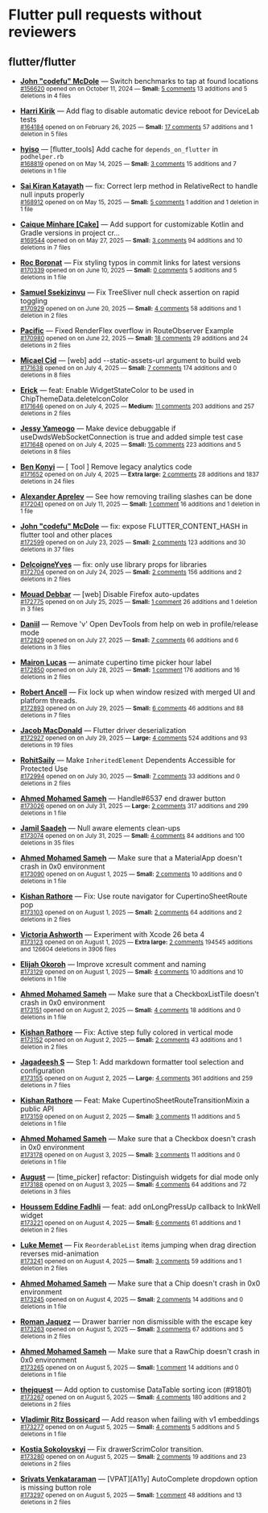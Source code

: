 # Flutter pull requests without reviewers

## flutter/flutter

* **[John "codefu" McDole](https://github.com/jtmcdole)** &mdash; Switch benchmarks to tap at found locations<br />
  <sub>[#156620](https://github.com/flutter/flutter/pull/156620) opened on on October 11, 2024 &mdash; **Small:** [5 comments](https://github.com/flutter/flutter/pull/156620) 13 additions and 5 deletions in 4 files</sub><br />

* **[Harri Kirik](https://github.com/harri35)** &mdash; Add flag to disable automatic device reboot for DeviceLab tests<br />
  <sub>[#164184](https://github.com/flutter/flutter/pull/164184) opened on on February 26, 2025 &mdash; **Small:** [17 comments](https://github.com/flutter/flutter/pull/164184) 57 additions and 1 deletion in 5 files</sub><br />

* **[hyiso](https://github.com/hyiso)** &mdash; [flutter_tools] Add cache for `depends_on_flutter` in `podhelper.rb`<br />
  <sub>[#168819](https://github.com/flutter/flutter/pull/168819) opened on on May 14, 2025 &mdash; **Small:** [3 comments](https://github.com/flutter/flutter/pull/168819) 15 additions and 7 deletions in 1 file</sub><br />

* **[Sai Kiran Katayath](https://github.com/Katayath-Sai-Kiran)** &mdash; fix: Correct lerp method in RelativeRect to handle null inputs properly<br />
  <sub>[#168912](https://github.com/flutter/flutter/pull/168912) opened on on May 15, 2025 &mdash; **Small:** [5 comments](https://github.com/flutter/flutter/pull/168912) 1 addition and 1 deletion in 1 file</sub><br />

* **[Caique Minhare [Cake]](https://github.com/ca-ke)** &mdash; Add support for customizable Kotlin and Gradle versions in project cr…<br />
  <sub>[#169544](https://github.com/flutter/flutter/pull/169544) opened on on May 27, 2025 &mdash; **Small:** [3 comments](https://github.com/flutter/flutter/pull/169544) 94 additions and 10 deletions in 7 files</sub><br />

* **[Roc Boronat](https://github.com/rocboronat)** &mdash; Fix styling typos in commit links for latest versions<br />
  <sub>[#170339](https://github.com/flutter/flutter/pull/170339) opened on on June 10, 2025 &mdash; **Small:** [0 comments](https://github.com/flutter/flutter/pull/170339) 5 additions and 5 deletions in 1 file</sub><br />

* **[Samuel Ssekizinvu](https://github.com/samuelkchris)** &mdash; Fix TreeSliver null check assertion on rapid toggling<br />
  <sub>[#170929](https://github.com/flutter/flutter/pull/170929) opened on on June 20, 2025 &mdash; **Small:** [4 comments](https://github.com/flutter/flutter/pull/170929) 58 additions and 1 deletion in 2 files</sub><br />

* **[Pacific](https://github.com/prash4931)** &mdash; Fixed RenderFlex overflow in RouteObserver Example<br />
  <sub>[#170980](https://github.com/flutter/flutter/pull/170980) opened on on June 22, 2025 &mdash; **Small:** [18 comments](https://github.com/flutter/flutter/pull/170980) 29 additions and 24 deletions in 2 files</sub><br />

* **[Micael Cid](https://github.com/micaelcid)** &mdash; [web] add --static-assets-url argument to build web<br />
  <sub>[#171638](https://github.com/flutter/flutter/pull/171638) opened on on July 4, 2025 &mdash; **Small:** [7 comments](https://github.com/flutter/flutter/pull/171638) 174 additions and 0 deletions in 8 files</sub><br />

* **[Erick](https://github.com/erickzanardo)** &mdash; feat: Enable WidgetStateColor to be used in ChipThemeData.deleteIconColor<br />
  <sub>[#171646](https://github.com/flutter/flutter/pull/171646) opened on on July 4, 2025 &mdash; **Medium:** [11 comments](https://github.com/flutter/flutter/pull/171646) 203 additions and 257 deletions in 2 files</sub><br />

* **[Jessy Yameogo](https://github.com/jyameo)** &mdash; Make device debuggable if useDwdsWebSocketConnection is true and added simple test case<br />
  <sub>[#171648](https://github.com/flutter/flutter/pull/171648) opened on on July 4, 2025 &mdash; **Small:** [15 comments](https://github.com/flutter/flutter/pull/171648) 223 additions and 5 deletions in 8 files</sub><br />

* **[Ben Konyi](https://github.com/bkonyi)** &mdash; [ Tool ] Remove legacy analytics code<br />
  <sub>[#171652](https://github.com/flutter/flutter/pull/171652) opened on on July 4, 2025 &mdash; **Extra large:** [2 comments](https://github.com/flutter/flutter/pull/171652) 28 additions and 1837 deletions in 24 files</sub><br />

* **[Alexander Aprelev](https://github.com/aam)** &mdash; See how removing trailing slashes can be done<br />
  <sub>[#172041](https://github.com/flutter/flutter/pull/172041) opened on on July 11, 2025 &mdash; **Small:** [1 comment](https://github.com/flutter/flutter/pull/172041) 16 additions and 1 deletion in 1 file</sub><br />

* **[John "codefu" McDole](https://github.com/jtmcdole)** &mdash; fix: expose FLUTTER_CONTENT_HASH in flutter tool and other places<br />
  <sub>[#172599](https://github.com/flutter/flutter/pull/172599) opened on on July 23, 2025 &mdash; **Small:** [2 comments](https://github.com/flutter/flutter/pull/172599) 123 additions and 30 deletions in 37 files</sub><br />

* **[DelcoigneYves](https://github.com/DelcoigneYves)** &mdash; fix: only use library props for libraries<br />
  <sub>[#172704](https://github.com/flutter/flutter/pull/172704) opened on on July 24, 2025 &mdash; **Small:** [2 comments](https://github.com/flutter/flutter/pull/172704) 156 additions and 2 deletions in 2 files</sub><br />

* **[Mouad Debbar](https://github.com/mdebbar)** &mdash; [web] Disable Firefox auto-updates<br />
  <sub>[#172775](https://github.com/flutter/flutter/pull/172775) opened on on July 25, 2025 &mdash; **Small:** [1 comment](https://github.com/flutter/flutter/pull/172775) 26 additions and 1 deletion in 3 files</sub><br />

* **[Daniil](https://github.com/danwirele)** &mdash; Remove 'v' Open DevTools from help on web in profile/release mode<br />
  <sub>[#172829](https://github.com/flutter/flutter/pull/172829) opened on on July 27, 2025 &mdash; **Small:** [7 comments](https://github.com/flutter/flutter/pull/172829) 66 additions and 6 deletions in 3 files</sub><br />

* **[Mairon Lucas](https://github.com/MaironLucas)** &mdash; animate cupertino time picker hour label<br />
  <sub>[#172850](https://github.com/flutter/flutter/pull/172850) opened on on July 28, 2025 &mdash; **Small:** [1 comment](https://github.com/flutter/flutter/pull/172850) 176 additions and 16 deletions in 2 files</sub><br />

* **[Robert Ancell](https://github.com/robert-ancell)** &mdash; Fix lock up when window resized with merged UI and platform threads.<br />
  <sub>[#172893](https://github.com/flutter/flutter/pull/172893) opened on on July 29, 2025 &mdash; **Small:** [6 comments](https://github.com/flutter/flutter/pull/172893) 46 additions and 88 deletions in 7 files</sub><br />

* **[Jacob MacDonald](https://github.com/jakemac53)** &mdash; Flutter driver deserialization<br />
  <sub>[#172927](https://github.com/flutter/flutter/pull/172927) opened on on July 29, 2025 &mdash; **Large:** [4 comments](https://github.com/flutter/flutter/pull/172927) 524 additions and 93 deletions in 19 files</sub><br />

* **[RohitSaily](https://github.com/RohitSaily)** &mdash; Make `InheritedElement` Dependents Accessible for Protected Use<br />
  <sub>[#172994](https://github.com/flutter/flutter/pull/172994) opened on on July 30, 2025 &mdash; **Small:** [7 comments](https://github.com/flutter/flutter/pull/172994) 33 additions and 0 deletions in 2 files</sub><br />

* **[Ahmed Mohamed Sameh](https://github.com/ahmedsameha1)** &mdash; Handle#6537 end drawer button<br />
  <sub>[#173026](https://github.com/flutter/flutter/pull/173026) opened on on July 31, 2025 &mdash; **Large:** [2 comments](https://github.com/flutter/flutter/pull/173026) 317 additions and 299 deletions in 1 file</sub><br />

* **[Jamil Saadeh](https://github.com/jamilsaadeh97)** &mdash; Null aware elements clean-ups<br />
  <sub>[#173074](https://github.com/flutter/flutter/pull/173074) opened on on July 31, 2025 &mdash; **Small:** [4 comments](https://github.com/flutter/flutter/pull/173074) 84 additions and 100 deletions in 35 files</sub><br />

* **[Ahmed Mohamed Sameh](https://github.com/ahmedsameha1)** &mdash; Make sure that a MaterialApp doesn't crash in 0x0 environment<br />
  <sub>[#173090](https://github.com/flutter/flutter/pull/173090) opened on on August 1, 2025 &mdash; **Small:** [2 comments](https://github.com/flutter/flutter/pull/173090) 10 additions and 0 deletions in 1 file</sub><br />

* **[Kishan Rathore](https://github.com/rkishan516)** &mdash; Fix: Use route navigator for CupertinoSheetRoute pop<br />
  <sub>[#173103](https://github.com/flutter/flutter/pull/173103) opened on on August 1, 2025 &mdash; **Small:** [2 comments](https://github.com/flutter/flutter/pull/173103) 64 additions and 2 deletions in 2 files</sub><br />

* **[Victoria Ashworth](https://github.com/vashworth)** &mdash; Experiment with Xcode 26 beta 4<br />
  <sub>[#173123](https://github.com/flutter/flutter/pull/173123) opened on on August 1, 2025 &mdash; **Extra large:** [2 comments](https://github.com/flutter/flutter/pull/173123) 194545 additions and 126604 deletions in 3906 files</sub><br />

* **[Elijah Okoroh](https://github.com/okorohelijah)** &mdash; Improve xcresult comment and naming<br />
  <sub>[#173129](https://github.com/flutter/flutter/pull/173129) opened on on August 1, 2025 &mdash; **Small:** [4 comments](https://github.com/flutter/flutter/pull/173129) 10 additions and 10 deletions in 1 file</sub><br />

* **[Ahmed Mohamed Sameh](https://github.com/ahmedsameha1)** &mdash; Make sure that a CheckboxListTile doesn't crash in 0x0 environment<br />
  <sub>[#173151](https://github.com/flutter/flutter/pull/173151) opened on on August 2, 2025 &mdash; **Small:** [4 comments](https://github.com/flutter/flutter/pull/173151) 18 additions and 0 deletions in 1 file</sub><br />

* **[Kishan Rathore](https://github.com/rkishan516)** &mdash; Fix: Active step fully colored in vertical mode<br />
  <sub>[#173152](https://github.com/flutter/flutter/pull/173152) opened on on August 2, 2025 &mdash; **Small:** [2 comments](https://github.com/flutter/flutter/pull/173152) 43 additions and 1 deletion in 2 files</sub><br />

* **[Jagadeesh S](https://github.com/jagadeesh8682)** &mdash; Step 1: Add markdown formatter tool selection and configuration<br />
  <sub>[#173155](https://github.com/flutter/flutter/pull/173155) opened on on August 2, 2025 &mdash; **Large:** [4 comments](https://github.com/flutter/flutter/pull/173155) 361 additions and 259 deletions in 7 files</sub><br />

* **[Kishan Rathore](https://github.com/rkishan516)** &mdash; Feat: Make CupertinoSheetRouteTransitionMixin a public API<br />
  <sub>[#173159](https://github.com/flutter/flutter/pull/173159) opened on on August 2, 2025 &mdash; **Small:** [3 comments](https://github.com/flutter/flutter/pull/173159) 11 additions and 5 deletions in 1 file</sub><br />

* **[Ahmed Mohamed Sameh](https://github.com/ahmedsameha1)** &mdash; Make sure that a Checkbox doesn't crash in 0x0 environment<br />
  <sub>[#173178](https://github.com/flutter/flutter/pull/173178) opened on on August 3, 2025 &mdash; **Small:** [3 comments](https://github.com/flutter/flutter/pull/173178) 11 additions and 0 deletions in 1 file</sub><br />

* **[August](https://github.com/Gustl22)** &mdash; [time_picker] refactor: Distinguish widgets for dial mode only<br />
  <sub>[#173188](https://github.com/flutter/flutter/pull/173188) opened on on August 3, 2025 &mdash; **Small:** [4 comments](https://github.com/flutter/flutter/pull/173188) 64 additions and 72 deletions in 3 files</sub><br />

* **[Houssem Eddine Fadhli](https://github.com/houssemeddinefadhli81)** &mdash; feat: add onLongPressUp callback to InkWell widget<br />
  <sub>[#173221](https://github.com/flutter/flutter/pull/173221) opened on on August 4, 2025 &mdash; **Small:** [6 comments](https://github.com/flutter/flutter/pull/173221) 61 additions and 1 deletion in 2 files</sub><br />

* **[Luke Memet](https://github.com/lukemmtt)** &mdash; Fix `ReorderableList` items jumping when drag direction reverses mid-animation<br />
  <sub>[#173241](https://github.com/flutter/flutter/pull/173241) opened on on August 4, 2025 &mdash; **Small:** [3 comments](https://github.com/flutter/flutter/pull/173241) 59 additions and 1 deletion in 2 files</sub><br />

* **[Ahmed Mohamed Sameh](https://github.com/ahmedsameha1)** &mdash; Make sure that a Chip doesn't crash in 0x0 environment<br />
  <sub>[#173245](https://github.com/flutter/flutter/pull/173245) opened on on August 4, 2025 &mdash; **Small:** [2 comments](https://github.com/flutter/flutter/pull/173245) 14 additions and 0 deletions in 1 file</sub><br />

* **[Roman Jaquez](https://github.com/romanejaquez)** &mdash; Drawer barrier non dismissible with the escape key<br />
  <sub>[#173263](https://github.com/flutter/flutter/pull/173263) opened on on August 5, 2025 &mdash; **Small:** [3 comments](https://github.com/flutter/flutter/pull/173263) 67 additions and 5 deletions in 2 files</sub><br />

* **[Ahmed Mohamed Sameh](https://github.com/ahmedsameha1)** &mdash; Make sure that a RawChip doesn't crash in 0x0 environment<br />
  <sub>[#173265](https://github.com/flutter/flutter/pull/173265) opened on on August 5, 2025 &mdash; **Small:** [1 comment](https://github.com/flutter/flutter/pull/173265) 14 additions and 0 deletions in 1 file</sub><br />

* **[thejquest](https://github.com/thejquest)** &mdash; Add option to customise DataTable sorting icon (#91801)<br />
  <sub>[#173267](https://github.com/flutter/flutter/pull/173267) opened on on August 5, 2025 &mdash; **Small:** [4 comments](https://github.com/flutter/flutter/pull/173267) 180 additions and 2 deletions in 2 files</sub><br />

* **[Vladimir Ritz Bossicard](https://github.com/vbossica)** &mdash; Add reason when failing with v1 embeddings<br />
  <sub>[#173277](https://github.com/flutter/flutter/pull/173277) opened on on August 5, 2025 &mdash; **Small:** [4 comments](https://github.com/flutter/flutter/pull/173277) 5 additions and 5 deletions in 1 file</sub><br />

* **[Kostia Sokolovskyi](https://github.com/ksokolovskyi)** &mdash; Fix drawerScrimColor transition.<br />
  <sub>[#173280](https://github.com/flutter/flutter/pull/173280) opened on on August 5, 2025 &mdash; **Small:** [2 comments](https://github.com/flutter/flutter/pull/173280) 19 additions and 23 deletions in 2 files</sub><br />

* **[Srivats Venkataraman](https://github.com/srivats22)** &mdash; [VPAT][A11y] AutoComplete dropdown option is missing button role<br />
  <sub>[#173297](https://github.com/flutter/flutter/pull/173297) opened on on August 5, 2025 &mdash; **Small:** [1 comment](https://github.com/flutter/flutter/pull/173297) 48 additions and 13 deletions in 2 files</sub><br />

